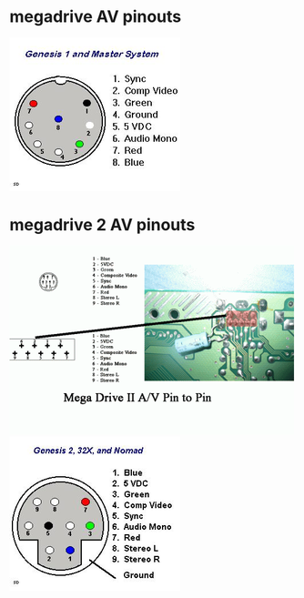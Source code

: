 # megadrive AV pinouts

<img src="megadrive-av-socket-pinouts.jpg" />

# megadrive 2 AV pinouts

<img src="megadrive2-av-pinout-onboard.gif" />

<img src="megadrive2-av-socket-pinouts.jpg" />
